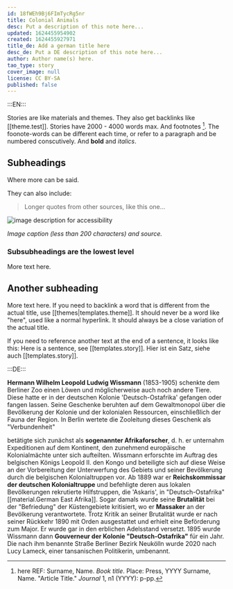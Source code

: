 ```yaml
---
id: 18fWEh9Bj6FImTycRg5nr
title: Colonial Animals
desc: Put a description of this note here...
updated: 1624455954902
created: 1624455927971
title_de: Add a german title here
desc_de: Put a DE description of this note here...
author: Author name(s) here.
tao_type: story
cover_image: null
license: CC BY-SA
published: false
---
```



:::EN:::

Stories are like materials and themes. They also get backlinks like [[theme.test]]. Stories have 2000 - 4000 words max.
And footnotes [^footnote1]. The foonote-words can be different each time, or refer to a paragraph and be numbered conscutively.
And **bold** and _italics_.

## Subheadings

Where more can be said.

They can also include:
>Longer quotes from other sources, like this one...

![image description for accessibility](/images/example/MfN-HBSB-Nr97.png)

_Image caption (less than 200 characters) and source._

<!-- Notes for us -->

### Subsubheadings are the lowest level

More text here.

## Another subheading

More text here. If you need to backlink a word that is different from the actual title, use [[themes|templates.theme]]. It should never be a word like "here", used like a normal hyperlink. It should always be a close variation of the actual title. 

If you need to reference another text at the end of a sentence, it looks like this: Here is a sentence, see [[templates.story]].
Hier ist ein Satz, siehe auch [[templates.story]].

[^footnote1]: here REF: Surname, Name. _Book title_. Place: Press, YYYY
Surname, Name. "Article Title." _Journal_ 1, n1 (YYYY): p-pp.

:::DE:::

**Hermann Wilhelm Leopold Ludwig Wissmann** (1853-1905) schenkte dem Berliner Zoo einen Löwen und möglicherweise auch noch andere Tiere. Diese hatte er in der deutschen Kolonie 'Deutsch-Ostafrika' gefangen oder fangen lassen. Seine Geschenke beruhten auf dem Gewaltmonopol über die Bevölkerung der Kolonie und der kolonialen Ressourcen, einschließlich der Fauna der Region. In Berlin wertete die Zooleitung dieses Geschenk als "Verbundenheit"


betätigte sich zunächst als **sogenannter Afrikaforscher**, d. h. er unternahm Expeditionen auf dem Kontinent, den zunehmend europäische Kolonialmächte unter sich aufteilten. Wissmann erforschte im Auftrag des belgischen Königs Leopold II. den Kongo und beteiligte sich auf diese Weise an der Vorbereitung der Unterwerfung des Gebiets und seiner Bevölkerung durch die belgischen Kolonialtruppen vor. Ab 1889 war er **Reichskommissar der deutschen Kolonialtruppe** und befehligte deren aus lokalen Bevölkerungen rekrutierte Hilfstruppen, die 'Askaris', in "Deutsch-Ostafrika" [[material.German East Afrika]]. Sogar damals wurde seine **Brutalität** bei der "Befriedung" der Küstengebiete kritisiert, wo er **Massaker** an der Bevölkerung verantwortete. Trotz Kritik an seiner Brutalität wurde er nach seiner Rückkehr 1890 mit Orden ausgestattet und erhielt eine Beförderung zum Major. Er wurde gar in den erblichen Adelsstand versetzt. 1895 wurde Wissmann dann **Gouverneur der Kolonie "Deutsch-Ostafrika"** für ein Jahr. Die nach ihm benannte Straße Berliner Bezirk Neukölln wurde 2020 nach Lucy Lameck, einer tansanischen Politikerin, umbenannt.